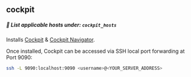 ## cockpit

##### 📝 List applicable hosts under: `cockpit_hosts`

Installs [Cockpit](https://cockpit-project.org/) & [Cockpit Navigator](https://github.com/45Drives/cockpit-navigator).

Once installed, Cockpit can be accessed via SSH local port forwarding at Port 9090:

```bash
ssh -L 9090:localhost:9090 <username>@<YOUR_SERVER_ADDRESS>
```
